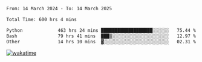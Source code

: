 <!--START_SECTION:waka-->

```txt
From: 14 March 2024 - To: 14 March 2025

Total Time: 600 hrs 4 mins

Python             463 hrs 24 mins ███████████████████░░░░░░   75.44 %
Bash               79 hrs 41 mins  ███▒░░░░░░░░░░░░░░░░░░░░░   12.97 %
Other              14 hrs 10 mins  ▓░░░░░░░░░░░░░░░░░░░░░░░░   02.31 %
```

<!--END_SECTION:waka-->
[![wakatime](https://wakatime.com/badge/user/5f89a63a-5294-4958-ad30-2b3455e63f2a.svg)](https://wakatime.com/@5f89a63a-5294-4958-ad30-2b3455e63f2a)
